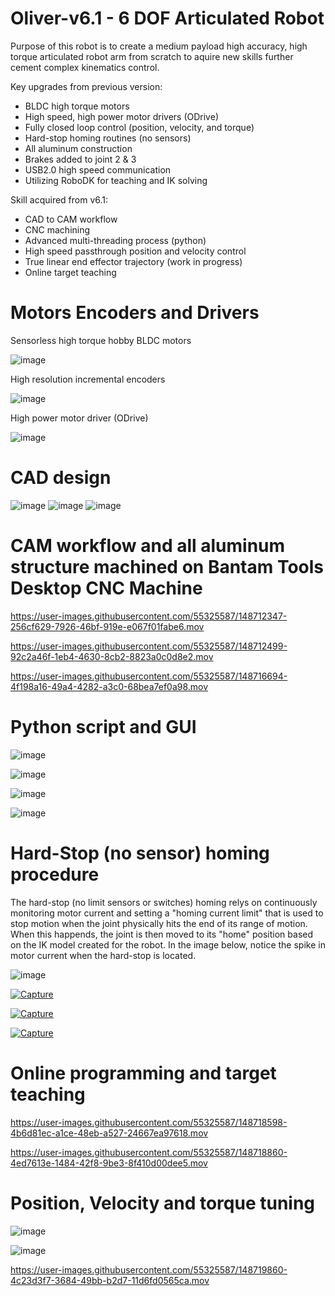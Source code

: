 # Oliver-v6.1 - 6 DOF Articulated Robot
Purpose of this robot is to create a medium payload high accuracy, high torque articulated robot arm from scratch to aquire new skills further cement complex kinematics control.

Key upgrades from previous version:
- BLDC high torque motors
- High speed, high power motor drivers (ODrive)
- Fully closed loop control (position, velocity, and torque)
- Hard-stop homing routines (no sensors)
- All aluminum construction
- Brakes added to joint 2 & 3
- USB2.0 high speed communication
- Utilizing RoboDK for teaching and IK solving

Skill acquired from v6.1:
- CAD to CAM workflow
- CNC machining 
- Advanced multi-threading process (python)
- High speed passthrough position and velocity control
- True linear end effector trajectory (work in progress)
- Online target teaching

# Motors Encoders and Drivers
Sensorless high torque hobby BLDC motors

![image](https://user-images.githubusercontent.com/55325587/148709207-4519504b-9112-4e30-9131-a9ad66d03018.png)

High resolution incremental encoders

![image](https://user-images.githubusercontent.com/55325587/148709379-b271030a-42a1-4138-82f8-86fd686f3972.png)

High power motor driver (ODrive)

![image](https://user-images.githubusercontent.com/55325587/148717887-0c697da7-bf38-4aa0-9fd9-8686e6d9d934.png)

# CAD design
![image](https://user-images.githubusercontent.com/55325587/148711787-d9e50060-dc86-4460-9cda-001b346d3020.png)
![image](https://user-images.githubusercontent.com/55325587/148711831-b03b40c5-8dbb-4902-baab-ee4a6222510d.png)
![image](https://user-images.githubusercontent.com/55325587/148711867-e4a884e8-ea5c-4537-b9bf-4beb52826086.png)

# CAM workflow and all aluminum structure machined on Bantam Tools Desktop CNC Machine
https://user-images.githubusercontent.com/55325587/148712347-256cf629-7926-46bf-919e-e067f01fabe6.mov

https://user-images.githubusercontent.com/55325587/148712499-92c2a46f-1eb4-4630-8cb2-8823a0c0d8e2.mov

https://user-images.githubusercontent.com/55325587/148716694-4f198a16-49a4-4282-a3c0-68bea7ef0a98.mov

# Python script and GUI

![image](https://user-images.githubusercontent.com/55325587/148720005-c26a18bc-d0ec-415a-9d17-e13406bdcabf.png)

![image](https://user-images.githubusercontent.com/55325587/148716939-0ca03f1c-43da-4e4e-96b3-4b1b49d96679.png)

![image](https://user-images.githubusercontent.com/55325587/148716965-482a8a1e-1e7c-48f9-8c77-fbfe7f24d8c1.png)

![image](https://user-images.githubusercontent.com/55325587/148717308-d787a7ba-4271-4056-9f6d-1be441ff7856.png)

# Hard-Stop (no sensor) homing procedure

The hard-stop (no limit sensors or switches) homing relys on continuously monitoring motor current and setting a "homing current limit" that is used to stop motion when the joint physically hits the end of its range of motion. When this happends, the joint is then moved to its "home" position based on the IK model created for the robot.
In the image below, notice the spike in motor current when the hard-stop is located.

![image](https://user-images.githubusercontent.com/55325587/148717610-ff44b4ef-8ed4-451b-b922-5915ff4ebf38.png)

[![Capture](http://img.youtube.com/vi/XPeweSGB3SE/0.jpg)](https://www.youtube.com/watch?v=XPeweSGB3SE)

[![Capture](http://img.youtube.com/vi/zMl4PU84S9U/0.jpg)](https://www.youtube.com/watch?v=zMl4PU84S9U)

[![Capture](http://img.youtube.com/vi/vJOct1IJHY0/0.jpg)](https://www.youtube.com/watch?v=vJOct1IJHY0)

# Online programming and target teaching

https://user-images.githubusercontent.com/55325587/148718598-4b6d81ec-a1ce-48eb-a527-24667ea97618.mov

https://user-images.githubusercontent.com/55325587/148718860-4ed7613e-1484-42f8-9be3-8f410d00dee5.mov

# Position, Velocity and torque tuning

![image](https://user-images.githubusercontent.com/55325587/148719832-830e9497-88d7-4225-85ac-00194d555420.png)

![image](https://user-images.githubusercontent.com/55325587/148719852-63e830fc-20ef-4ab5-bd22-f7b68efd5a39.png)

https://user-images.githubusercontent.com/55325587/148719860-4c23d3f7-3684-49bb-b2d7-11d6fd0565ca.mov



